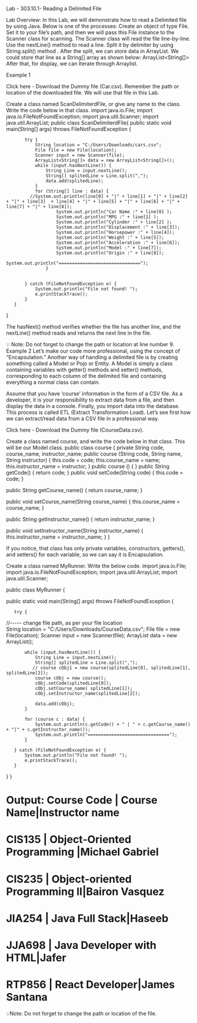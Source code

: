 Lab - 303.10.1- Reading a Delimited File 

Lab Overview: In this Lab, we will demonstrate how to read a Delimited file by using Java. Below is one of the processes:
Create an object of type File. Set it to your file’s path, and then we will pass this File instance to the Scanner class for scanning. The Scanner class will read the file line-by-line. 
Use the nextLine() method to read a line.
Split it by delimiter by using String.split() method .
After the split, we can store data in ArrayList. We could store that line as a String[] array as shown below:
ArrayList<String[]>  
After that, for display, we can Iterate through Arraylist.

Example 1

Click here - Download the Dummy file (Car.csv).
Remember the path or location of the downloaded file. We will use that  file in this Lab.

Create a class named ScanDelimiterdFile, or give any name to the class. Write the code below in that class.
import java.io.File;
import java.io.FileNotFoundException;
import java.util.Scanner;
import java.util.ArrayList;
public class ScanDelimiterdFile{
   public static void main(String[] args) throws FileNotFoundException {


           try {
               String location = "C:/Users/Downloads/cars.csv";
               File file = new File(location);
               Scanner input = new Scanner(file);
               ArrayList<String[]> data = new ArrayList<String[]>();
               while (input.hasNextLine()) {
                   String Line = input.nextLine();
                   String[] splitedLine = Line.split(",");
                   data.add(splitedLine);
               }
               for (String[] line : data) {
             //System.out.println(line[0] + "|" + line[1] + "|" + line[2] + "|" + line[3]  + line[4] + "|" + line[5] + "|" + line[6] + "|" + line[7] + "|" + line[8]);
                       System.out.println("Car Name :" + line[0] );
                       System.out.println("MPG :" + line[1] );
                       System.out.println("Cylinder :" + line[2] );
                       System.out.println("Displacement :" + line[3]);
                       System.out.println("Horsepower :" + line[4]);
                       System.out.println("Weight :" + line[5]);
                       System.out.println("Acceleration :" + line[6]);
                       System.out.println("Model :" + line[7]);
                       System.out.println("Origin :" + line[8]);
                       System.out.println("===============================");
                   }


           } catch (FileNotFoundException e) {
               System.out.println("File not found! ");
               e.printStackTrace();
           }
       }
   }




The hasNext() method verifies whether the file has another line, and the nextLine() method reads and returns the next line in the file.

💡 Note: Do not forget to change the path or location at line number 9.
Example 2
Let’s make our code more professional, using the concept of “Encapsulation.”
Another way of handling a delimited file is by creating something called a Model or Pojo or Entity.
A Model is simply a class containing variables with getter() methods and setter() methods, corresponding to each column of the delimited file and containing everything a normal class can contain.

Assume that you have ‘course’ information in the form of a CSV file. As a developer, it is your responsibility to extract data from a file, and then display the data in a console. Finally, you import data into the database. This process is called ETL (Extract Transformation Load). Let’s see first how we can extract/read data from a CSV file in a professional way.

Click here - Download the Dummy file (CourseData.csv).

Create a class named course, and write the code below in that class. This will be our Model class.
public class course {
   private String code, course_name, instructor_name;
   public course (String code, String name, String instructor) {
       this.code = code;
       this.course_name = name;
       this.instructor_name = instructor;
   }
   public course () {
   }
   public String getCode() {
       return code;
   }
   public void setCode(String code) {
       this.code = code;
   }

   public String getCourse_name() {
       return course_name;
   }

   public void setCourse_name(String course_name) {
       this.course_name = course_name;
   }

   public String getInstructor_name() {
       return instructor_name;
   }

   public void setInstructor_name(String instructor_name) {
       this.instructor_name = instructor_name;
   }
}


If you notice, that class has only private variables, constructors, getters(), and setters() for each variable, so we can say it is Encapsulation.

Create a class named MyRunner. Write the below code.
import java.io.File;
import java.io.FileNotFoundException;
import java.util.ArrayList;
import java.util.Scanner;

public class MyRunner {

   public static void main(String[] args) throws FileNotFoundException {

       try {
//-----  change file path, as per your file location         
  String location = "C:/Users/Downloads/CourseData.csv";
           File file = new File(location);
           Scanner input = new Scanner(file);
           ArrayList<course> data = new ArrayList<course>();

           while (input.hasNextLine()) {
               String Line = input.nextLine();
               String[] splitedLine = Line.split(",");
              // course cObj1 = new course(splitedLine[0], splitedLine[1], splitedLine[2]);
               course cObj = new course();
               cObj.setCode(splitedLine[0]);
               cObj.setCourse_name( splitedLine[1]);
               cObj.setInstructor_name(splitedLine[2]);

               data.add(cObj);
           }

           for (course c : data) {
               System.out.println(c.getCode() + " | " + c.getCourse_name() + "|" + c.getInstructor_name());
               System.out.println("===============================");
           }

       } catch (FileNotFoundException e) {
           System.out.println("File not found! ");
           e.printStackTrace();
       }
   }
}





Output:
Course Code | Course Name|Instructor name
===============================
CIS135 | Object-Oriented Programming |Michael Gabriel
===============================
CIS235 | Object-oriented Programming II|Bairon Vasquez
===============================
JIA254 | Java Full Stack|Haseeb
===============================
JJA698 | Java Developer with HTML|Jafer
===============================
RTP856 | React Developer|James Santana
===============================
💡Note: Do not forget to change the path or location of the file.
